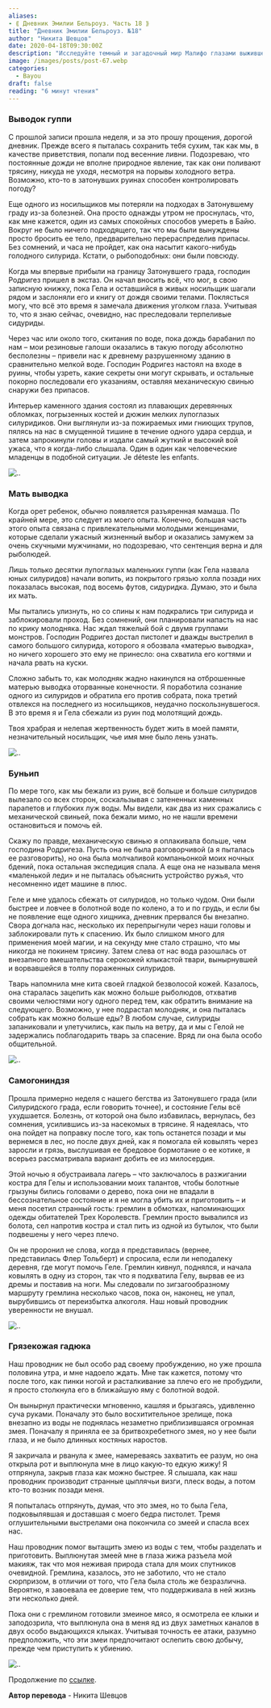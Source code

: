 ```yaml
---
aliases: 
- ⟪ Дневник Эмилии Бельроуз. Часть 18 ⟫
title: "Дневник Эмилии Бельроуз. №18"
author: "Никита Шевцов"
date: 2020-04-18T09:30:00Z
description: "Исследуйте темный и загадочный мир Малифо глазами выжившего. Следуйте за ней, пока она путешествует по коварным затопленным руинам, встречая странных существ и сталкиваясь с суровыми реалиями выживания. Откройте для себя тайны этого извилистого ландшафта и силы, которые им управляют. Читайте захватывающую историю прямо сейчас. | мистический рассказ"
image: /images/posts/post-67.webp
categories:
  - Bayou
draft: false
reading: "6 минут чтения"
---
```


### Выводок гуппи

С прошлой записи прошла неделя, и за это прошу прощения, дорогой дневник. Прежде всего я пыталась сохранить тебя сухим, так как мы, в качестве приветствия, попали под весенние ливни. Подозреваю, что постоянные дожди не вполне природное явление, так как они поливают трясину, никуда не уходя, несмотря на порывы холодного ветра. Возможно, кто-то в затонувших руинах способен контролировать погоду?

Еще одного из носильщиков мы потеряли на подходах в Затонувшему граду из-за болезней. Она просто однажды утром не проснулась, что, как мне кажется, один из самых спокойных способов умереть в Байю. Вокруг не было ничего подходящего, так что мы были вынуждены просто бросить ее тело, предварительно перераспределив припасы. Без сомнений, и часа не пройдет, как она насытит какого-нибудь голодного силурида. Кстати, о рыбоподобных: они были повсюду.

Когда мы впервые прибыли на границу Затонувшего града, господин Родригез пришел в экстаз. Он начал вносить всё, что мог, в свою записную книжку, пока Гела и оставшийся в живых носильщик шагали рядом и заслоняли его и книгу от дождя своими телами. Поклясться могу, что всё это время я замечала движения уголком глаза. Учитывая то, что я знаю сейчас, очевидно, нас преследовали терпеливые сидуриды.

Через час или около того, скитания по воде, пока дождь барабанил по нам – мои резиновые галоши оказались в такую погоду абсолютно бесполезны – привели нас к древнему разрушенному зданию в сравнительно мелкой воде. Господин Родригез настоял на входе в руины, чтобы узреть, какие секреты они могут скрывать, и остальные покорно последовали его указаниям, оставляя механическую свинью снаружи без припасов.

Интерьер каменного здания состоял из плавающих деревянных обломках, погрызенных костей и дюжин мелких лупоглазых силуридиков. Они выглянули из-за пожираемых ими гниющих трупов, пялясь на нас в смущенной тишине в течение одного удара сердца, и затем запрокинули головы и издали самый жуткий и высокий вой ужаса, что я когда-либо слышала. Один в один как человеческие младенцы в подобной ситуации. Je déteste les enfants.

![..](/images/posts/post-73_img1.webp)


### Мать выводка

Когда орет ребенок, обычно появляется разъяренная мамаша. По крайней мере, это следует из моего опыта. Конечно, большая часть этого опыта связана с привлекательными молодыми женщинами, которые сделали ужасный жизненный выбор и оказались замужем за очень скучными мужчинами, но подозреваю, что сентенция верна и для рыболюдей.

Лишь только десятки лупоглазых маленьких гуппи (как Гела назвала юных силуридов) начали вопить, из покрытого грязью холла позади них показалась высокая, под восемь футов, сидуридка. Думаю, это и была их мать.

Мы пытались улизнуть, но со спины к нам подкрались три силурида и заблокировали проход. Без сомнений, они планировали напасть на нас по крику молодняка. Нас ждал тяжелый бой с двумя группами монстров. Господин Родригез достал пистолет и дважды выстрелил в самого большого силурида, которого я обозвала «матерью выводка», но ничего хорошего это ему не принесло: она схватила его когтями и начала рвать на куски.

Сложно забыть то, как молодняк жадно накинулся на отброшенные матерью выводка оторванные конечности. Я поработила сознание одного из силуридов и обратила его против собрата, пока третий отвлекся на последнего из носильщиков, неудачно поскользнувшегося. В это время я и Гела сбежали из руин под молотящий дождь.

Твоя храбрая и нелепая жертвенность будет жить в моей памяти, незначительный носильщик, чье имя мне было лень узнать.

![..](/images/posts/post-73_img2.webp)


### Буньип

По мере того, как мы бежали из руин, всё больше и больше силуридов вылезало со всех сторон, соскальзывая с затененных каменных парапетов и глубоких луж воды. Мы видели, как два из них сражались с механической свиньей, пока бежали мимо, но не нашли времени остановиться и помочь ей.

Скажу по правде, механическую свинью я оплакивала больше, чем господина Родригеза. Пусть она не была разговорчивой (а я пыталась ее разговорить), но она была молчаливой компаньонкой моих ночных бдений, пока остальная экспедиция спала. А еще она не называла меня «маленькой леди» и не пыталась объяснить устройство ружья, что несомненно идет машине в плюс.

Геле и мне удалось сбежать от силуридов, но только чудом. Они были быстрее и ловчее в болотной воде по колено, а то и по грудь, и если бы не появление еще одного хищника, дневник прервался бы внезапно. Свора догнала нас, несколько их перепрыгнули через наши головы и заблокировали путь к спасению. Их было слишком много для применения моей магии, и на секунду мне стало страшно, что мы никогда не покинем трясину. Затем слева от нас вода разошлась от внезапного вмешательства серокожей клыкастой твари, вынырнувшей и ворвавшейся в толпу пораженных силуридов.

Тварь напомнила мне кита своей гладкой безволосой кожей. Казалось, она старалась зацепить как можно больше рыболюдов, отхватив своими челюстями ногу одного перед тем, как обратить внимание на следующего. Возможно, у нее подрастал молодняк, и она пыталась собрать как можно больше еды? В любом случае, силуриды запаниковали и улетучились, как пыль на ветру, да и мы с Гелой не задержались поблагодарить тварь за спасение. Вряд ли она была особо общительной.

![..](/images/posts/post-73_img3.webp)


### Самогониндзя

Прошла примерно неделя с нашего бегства из Затонувшего града (или Силуридского града, если говорить точнее), и состояние Гелы всё ухудшается. Болезнь, от которой она было избавилась, вернулась, без сомнения, усилившись из-за насекомых в трясине. Я надеялась, что она пойдет на поправку после того, как топь останется позади и мы вернемся в лес, но после двух дней, как я помогала ей ковылять через заросли и грязь, выслушивая ее бредовое бормотание о ее котике, я всерьез рассматривала вариант добить ее из милосердия.

Этой ночью я обустраивала лагерь – что заключалось в разжигании костра для Гелы и использовании моих талантов, чтобы болотные грызуны бились головами о дерево, пока они не впадали в бессознательное состояние и я не могла убить их и приготовить – и меня посетил странный гость: гремлин в обмотках, напоминающих одежды обитателей Трех Королевств. Гремлин просто вывалился из болота, сел напротив костра и стал пить из одной из бутылок, что были подвешены у него через плечо.

Он не проронил не слова, когда я представилась (вернее, представилась Флер Тольберт) и спросила, если ли неподалеку деревня, где могут помочь Геле. Гремлин кивнул, поднялся, и начала ковылять в одну из сторон, так что я подхватила Гелу, вырвав ее из дремы и поставив на ноги. Мы следовали по зигзагообразному маршруту гремлина несколько часов, пока он, наконец, не упал, вырубившись от переизбытка алкоголя. Наш новый проводник уверенности не внушал.

![..](/images/posts/post-73_img4.webp)


### Грязекожая гадюка

Наш проводник не был особо рад своему пробуждению, но уже прошла половина утра, и мне надоело ждать. Мне так кажется, потому что после того, как пинки ногой и расталкивание за плечо его не пробудили, я просто столкнула его в ближайшую яму с болотной водой.

Он вынырнул практически мгновенно, кашляя и брызгаясь, удивленно суча руками. Поначалу это было восхитительное зрелище, пока внезапно из воды не поднялась незаметно приблизившаяся огромная змея. Поначалу я приняла ее за бритвохребетного змея, но у нее были глаза, и не было длинных костяных наростов.

Я закричала и рванула к змее, намереваясь захватить ее разум, но она открыла рот и выплюнула мне в лицо какую-то едкую жижу! Я отпрянула, закрыв глаза как можно быстрее. Я слышала, как наш проводник производит странные цыплячьи визги, плеск воды, а потом кто-то возник позади меня.

Я попыталась отпрянуть, думая, что это змея, но то была Гела, подковылявшая и доставшая с моего бедра пистолет. Тремя оглушительными выстрелами она покончила со змеей и спасла всех нас.

Наш проводник помог вытащить змею из воды с тем, чтобы разделать и приготовить. Выплюнутая змеей мне в глаза жижа разъела мой макияж, так что моя неживая природа стала для моих спутников очевидной. Гремлина, казалось, это не заботило, что не стало сюрпризом, в отличии от того, что Гела была столь же безразлична. Вероятно, я завоевала ее доверие тем, что поддерживала в ней жизнь эти несколько дней.

Пока они с гремлином готовили змеиное мясо, я осмотрела ее клыки и заподозрила, что выплюнула она в меня яд из двух заметных каналов в двух особо выдающихся клыках. Учитывая точность ее атаки, разумно предположить, что эти змеи предпочитают ослепить свою добычу, прежде чем приступить к убиению.

![..](/images/posts/post-73_img5.webp)


Продолжение по [ссылке](http://malifaux.ru/posts/post-74).


**Автор перевода** - Никита Шевцов

